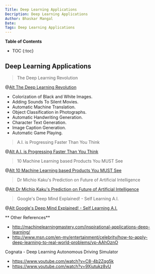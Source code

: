 ```yaml
---
Title: Deep Learning Applications
Decription: Deep Learning Applications
Author: Bhaskar Mangal
Date: 
Tags: Deep Learning Applications
---
```


**Table of Contents**
* TOC
{:toc}


## Deep Learning Applications

> The Deep Learning Revolution

@[Alt The Deep Learning Revolution](https://www.youtube.com/watch?v=Dy0hJWltsyE)


* Colorization of Black and White Images.
* Adding Sounds To Silent Movies.
* Automatic Machine Translation.
* Object Classification in Photographs.
* Automatic Handwriting Generation.
* Character Text Generation.
* Image Caption Generation.
* Automatic Game Playing.


> A.I. is Progressing Faster Than You Think

@[Alt A.I. is Progressing Faster Than You Think](https://www.youtube.com/watch?v=mQO2PcEW9BY)

> 10 Machine Learning based Products You MUST See

@[Alt 10 Machine Learning based Products You MUST See](https://www.youtube.com/watch?v=dcZvhP-IqY4)

> Dr Michio Kaku's Prediction on Future of Artificial Intelligence

@[Alt Dr Michio Kaku's Prediction on Future of Artificial Intelligence](https://www.youtube.com/watch?v=UzT3Tkwx17A)


> Google's Deep Mind Explained! - Self Learning A.I.

@[Alt Google's Deep Mind Explained! - Self Learning A.I.](https://www.youtube.com/watch?v=TnUYcTuZJpM)


** Other References**
* http://machinelearningmastery.com/inspirational-applications-deep-learning/
* http://www.msn.com/en-my/entertainment/celebrity/how-to-apply-deep-learning-to-real-world-problems/vp-AAhOznO

Cognata - Deep Learning Autonomous Driving Simulator
* https://www.youtube.com/watch?v=C8-4b2Zqg5k
* https://www.youtube.com/watch?v=9Xjutukz8vU
